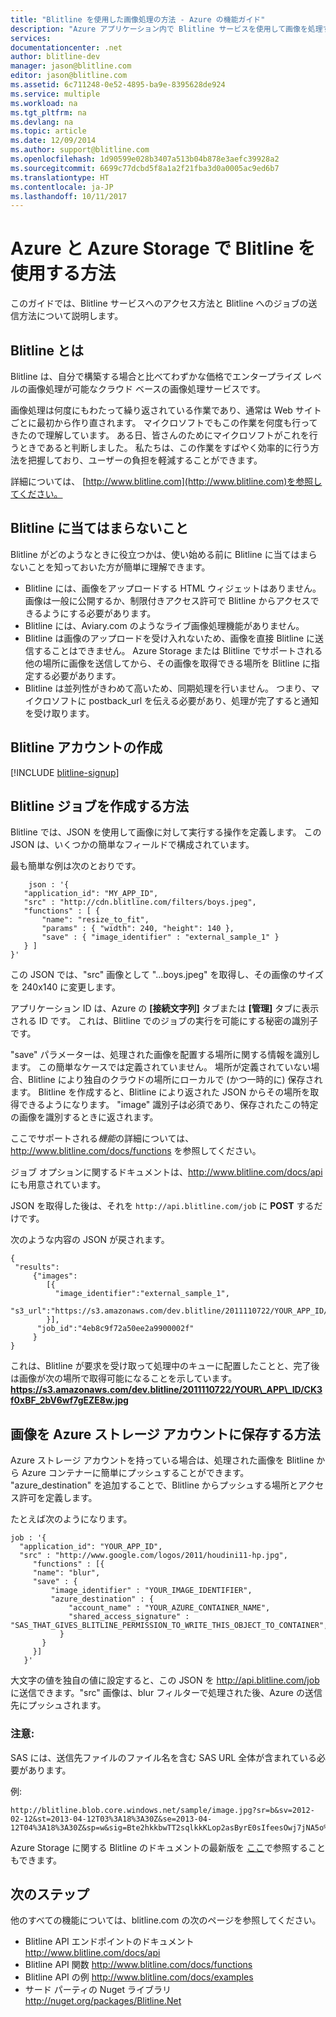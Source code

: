 ```yaml
---
title: "Blitline を使用した画像処理の方法 - Azure の機能ガイド"
description: "Azure アプリケーション内で Blitline サービスを使用して画像を処理する方法について説明します。"
services: 
documentationcenter: .net
author: blitline-dev
manager: jason@blitline.com
editor: jason@blitline.com
ms.assetid: 6c711248-0e52-4895-ba9e-8395628de924
ms.service: multiple
ms.workload: na
ms.tgt_pltfrm: na
ms.devlang: na
ms.topic: article
ms.date: 12/09/2014
ms.author: support@blitline.com
ms.openlocfilehash: 1d90599e028b3407a513b04b878e3aefc39928a2
ms.sourcegitcommit: 6699c77dcbd5f8a1a2f21fba3d0a0005ac9ed6b7
ms.translationtype: HT
ms.contentlocale: ja-JP
ms.lasthandoff: 10/11/2017
---
```

# <a name="how-to-use-blitline-with-azure-and-azure-storage"></a>Azure と Azure Storage で Blitline を使用する方法
このガイドでは、Blitline サービスへのアクセス方法と Blitline へのジョブの送信方法について説明します。

## <a name="what-is-blitline"></a>Blitline とは
Blitline は、自分で構築する場合と比べてわずかな価格でエンタープライズ レベルの画像処理が可能なクラウド ベースの画像処理サービスです。

画像処理は何度にもわたって繰り返されている作業であり、通常は Web サイトごとに最初から作り直されます。 マイクロソフトでもこの作業を何度も行ってきたので理解しています。 ある日、皆さんのためにマイクロソフトがこれを行うときであると判断しました。 私たちは、この作業をすばやく効率的に行う方法を把握しており、ユーザーの負担を軽減することができます。

詳細については、 [http://www.blitline.com](http://www.blitline.com)を参照してください。

## <a name="what-blitline-is-not"></a>Blitline に当てはまらないこと
Blitline がどのようなときに役立つかは、使い始める前に Blitline に当てはまらないことを知っておいた方が簡単に理解できます。

* Blitline には、画像をアップロードする HTML ウィジェットはありません。 画像は一般に公開するか、制限付きアクセス許可で Blitline からアクセスできるようにする必要があります。
* Blitline には、Aviary.com のようなライブ画像処理機能がありません。
* Blitline は画像のアップロードを受け入れないため、画像を直接 Blitline に送信することはできません。 Azure Storage または Blitline でサポートされる他の場所に画像を送信してから、その画像を取得できる場所を Blitline に指定する必要があります。
* Blitline は並列性がきわめて高いため、同期処理を行いません。 つまり、マイクロソフトに postback_url を伝える必要があり、処理が完了すると通知を受け取ります。

## <a name="create-a-blitline-account"></a>Blitline アカウントの作成
[!INCLUDE [blitline-signup](../includes/blitline-signup.md)]

## <a name="how-to-create-a-blitline-job"></a>Blitline ジョブを作成する方法
Blitline では、JSON を使用して画像に対して実行する操作を定義します。 この JSON は、いくつかの簡単なフィールドで構成されています。

最も簡単な例は次のとおりです。

        json : '{
       "application_id": "MY_APP_ID",
       "src" : "http://cdn.blitline.com/filters/boys.jpeg",
       "functions" : [ {
           "name": "resize_to_fit",
           "params" : { "width": 240, "height": 140 },
           "save" : { "image_identifier" : "external_sample_1" }
       } ]
    }'

この JSON では、"src" 画像として "...boys.jpeg" を取得し、その画像のサイズを 240x140 に変更します。

アプリケーション ID は、Azure の **[接続文字列]** タブまたは **[管理]** タブに表示される ID です。 これは、Blitline でのジョブの実行を可能にする秘密の識別子です。

"save" パラメーターは、処理された画像を配置する場所に関する情報を識別します。 この簡単なケースでは定義されていません。 場所が定義されていない場合、Blitline により独自のクラウドの場所にローカルで (かつ一時的に) 保存されます。 Blitline を作成すると、Blitline により返された JSON からその場所を取得できるようになります。 "image" 識別子は必須であり、保存されたこの特定の画像を識別するときに返されます。

ここでサポートされる*機能*の詳細については、<http://www.blitline.com/docs/functions> を参照してください。

ジョブ オプションに関するドキュメントは、<http://www.blitline.com/docs/api> にも用意されています。

JSON を取得した後は、それを `http://api.blitline.com/job` に **POST** するだけです。

次のような内容の JSON が戻されます。

    {
     "results":
         {"images":
            [{
              "image_identifier":"external_sample_1",
              "s3_url":"https://s3.amazonaws.com/dev.blitline/2011110722/YOUR_APP_ID/CK3f0xBF_2bV6wf7gEZE8w.jpg"
            }],
          "job_id":"4eb8c9f72a50ee2a9900002f"
         }
    }


これは、Blitline が要求を受け取って処理中のキューに配置したことと、完了後は画像が次の場所で取得可能になることを示しています。**https://s3.amazonaws.com/dev.blitline/2011110722/YOUR\_APP\_ID/CK3f0xBF_2bV6wf7gEZE8w.jpg**

## <a name="how-to-save-an-image-to-your-azure-storage-account"></a>画像を Azure ストレージ アカウントに保存する方法
Azure ストレージ アカウントを持っている場合は、処理された画像を Blitline から Azure コンテナーに簡単にプッシュすることができます。 "azure_destination" を追加することで、Blitline からプッシュする場所とアクセス許可を定義します。

たとえば次のようになります。

    job : '{
      "application_id": "YOUR_APP_ID",
      "src" : "http://www.google.com/logos/2011/houdini11-hp.jpg",
         "functions" : [{
         "name": "blur",
         "save" : {
             "image_identifier" : "YOUR_IMAGE_IDENTIFIER",
             "azure_destination" : {
                 "account_name" : "YOUR_AZURE_CONTAINER_NAME",
                 "shared_access_signature" : "SAS_THAT_GIVES_BLITLINE_PERMISSION_TO_WRITE_THIS_OBJECT_TO_CONTAINER",
               }
           }
         }]
       }'


大文字の値を独自の値に設定すると、この JSON を http://api.blitline.com/job に送信できます。"src" 画像は、blur フィルターで処理された後、Azure の送信先にプッシュされます。

### <a name="please-note"></a>注意:
SAS には、送信先ファイルのファイル名を含む SAS URL 全体が含まれている必要があります。

例:

    http://blitline.blob.core.windows.net/sample/image.jpg?sr=b&sv=2012-02-12&st=2013-04-12T03%3A18%3A30Z&se=2013-04-12T04%3A18%3A30Z&sp=w&sig=Bte2hkkbwTT2sqlkkKLop2asByrE0sIfeesOwj7jNA5o%3D


Azure Storage に関する Blitline のドキュメントの最新版を [ここ](http://www.blitline.com/docs/azure_storage)で参照することもできます。

## <a name="next-steps"></a>次のステップ
他のすべての機能については、blitline.com の次のページを参照してください。

* Blitline API エンドポイントのドキュメント <http://www.blitline.com/docs/api>
* Blitline API 関数 <http://www.blitline.com/docs/functions>
* Blitline API の例 <http://www.blitline.com/docs/examples>
* サード パーティの Nuget ライブラリ <http://nuget.org/packages/Blitline.Net>


